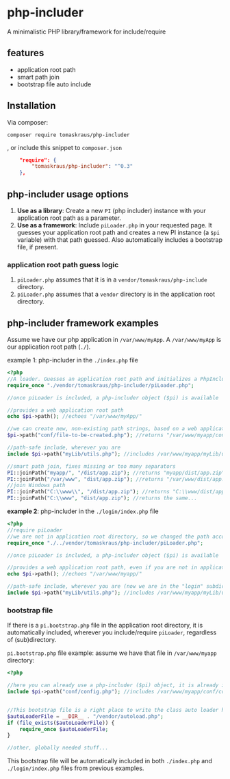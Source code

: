 # php-includer

A minimalistic PHP library/framework for include/require

## features

* application root path
* smart path join
* bootstrap file auto include

## Installation

Via composer:
```
composer require tomaskraus/php-includer
```
, or include this snippet to `composer.json`
```json    
    "require": {        
        "tomaskraus/php-includer": "^0.3"
    },
```

## php-includer usage options

1. **Use as a library**: Create a new `PI` (php includer) instance with your application root path as a parameter.
2. **Use as a framework**: Include `piLoader.php` in your requested page. It guesses your application root path and creates a new PI instance (a `$pi` variable) with that path guessed. Also automatically includes a bootstrap file, if present.

### application root path guess logic
1. `piLoader.php` assumes that it is in a `vendor/tomaskraus/php-include` directory.
2. `piLoader.php` assumes that a `vendor` directory is in the application root directory.

## php-includer framework examples

Assume we have our php application in `/var/www/myApp`. A `/var/www/myApp` is our application root path (`./`). 

example 1: php-includer in the `./index.php` file 
```php
<?php
//A loader. Guesses an application root path and initializes a PhpIncluder instance.
require_once "./vendor/tomaskraus/php-includer/piLoader.php";

//once piLoader is included, a php-includer object ($pi) is available

//provides a web application root path
echo $pi->path(); //echoes "/var/www/myApp/"

//we can create new, non-existing path strings, based on a web application root
$pi->path("conf/file-to-be-created.php"); //returns "/var/www/myapp/conf/file-to-be-created.php".

//path-safe include, wherever you are
include $pi->path("myLib/utils.php"); //includes /var/www/myapp/myLib/utils.php

//smart path join, fixes missing or too many separators
PI::joinPath("myapp/", "/dist/app.zip"); //returns "myapp/dist/app.zip"
PI::joinPath("/var/www", "dist/app.zip"); //returns "/var/www/dist/app.zip", preserves a root slash
//join Windows path
PI::joinPath("C:\\www\\", "/dist/app.zip"); //returns "C:\\www/dist/app.zip", mixed result for Windows path (still works in PHP) 
PI::joinPath("C:\\www", "dist/app.zip"); //returns the same...
```
**example 2**: php-includer in the `./login/index.php` file
```php
<?php
//require piLoader
//we are not in application root directory, so we changed the path accordingly
require_once "./../vendor/tomaskraus/php-includer/piLoader.php";

//once piLoader is included, a php-includer object ($pi) is available

//provides a web application root path, even if you are not in application root directory
echo $pi->path(); //echoes "/var/www/myapp/"

//path-safe include, wherever you are (now we are in the "login" subdirectory)
include $pi->path("myLib/utils.php"); //includes /var/www/myapp/myLib/utils.php

```

### bootstrap file

If there is a `pi.bootstrap.php` file in the application root directory, it is automatically included, wherever you include/require `piLoader`, regardless of (sub)directory.

`pi.bootstrap.php` file example: assume we have that file in `/var/www/myapp` directory:
```php
<?php

//here you can already use a php-includer ($pi) object, it is already included 
include $pi->path("conf/config.php"); //includes /var/www/myapp/conf/config.php


//This bootstrap file is a right place to write the class auto loader here
$autoLoaderFile = __DIR__ . "/vendor/autoload.php";
if (file_exists($autoLoaderFile)) {
    require_once $autoLoaderFile;
}

//other, globally needed stuff...

```

This bootstrap file will be automatically included in both `./index.php` and `./login/index.php` files from previous examples.

